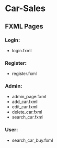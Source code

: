 # Car-Sales
## FXML Pages
### Login:
* login.fxml
### Register:
* register.fxml
### Admin:
* admin_page.fxml
* add_car.fxml
* edit_car.fxml
* delete_car.fxml
* search_car.fxml
### User:
* search_car_buy.fxml
